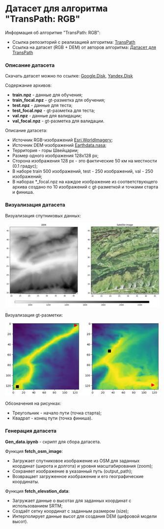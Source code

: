 # Датасет для алгоритма "TransPath: RGB"

Информация об алгоритме "TransPath: RGB":  

- Ссылка репозиторий с реализацией алгоритма: [TransPath](https://github.com/AIRI-Institute/TransPath)
- Ссылка на датасет (RGB + DEM) от авторов алгоритма: [Датасет для TransPath](https://disk.yandex.ru/d/LIMbKd4AZPEUdA)

### Описание датасета

Скачать датасет можно по ссылке: [Google.Disk](https://drive.google.com/drive/folders/13w1vhmvb4qOG7m7k2EF0VJGSw_Fjq65K), [Yandex.Disk](https://disk.yandex.ru/d/5OJ_EbvCsXu7xQ)


Содержание архивов:
- **train.npz** - данные для обучения;
- **train_focal.npz** - gt-разметка для обучения;
- **test.npz** - данные для теста;
- **test_focal.npz** - gt-разметка для теста;
- **val.npz** - данные для валидации;
- **val_focal.npz** - gt-разметка для валидации.

Описание датасета:
- Источник RGB-изображений [Esri.WorldImagery](https://www.esri.com/en-us/capabilities/imagery-remote-sensing/capabilities/content);
- Источник DEM-изображений [Earthdata.nasa](https://www.earthdata.nasa.gov/sensors/srtm);
- Территория - горы Швейцарии;
- Размер одного изображения 128х128 px;
- Сторона изображения 128 px - это фактические 50 км на местности (0.1 градус);
- В наборе train 500 изображений, test - 250 изображений, val - 250 изображений;
- В наборах *_focal.npz на каждое изображение из соответствующего архива создано по 10 изображений с gt-разметкой и точками старта и финиша.

### Визуализация датасета

Визуализация спутниковых данных: 

<img src="./img/dem-rgb.jpg" width="600">

Визуализация gt-разметки:

<img src="./img/gt.png" width="600">

Обозначения на рисунках: 
- Треугольник - начало пути (точка старта);
- Квадрат - конец пути (точка финиша).

### Генерация датасета

**Gen_data.ipynb** - скрипт для сбора датасета.

Функция **fetch_osm_image**:
- Загружает спутниковое изображение из OSM для заданных координат (широта и долгота) и уровня масштабирования (zoom);
- Сохраняет изображение в указанный путь (output_path);
- Возвращает загруженное изображение и его географические координаты.

Функция **fetch_elevation_data**:
- Загружает данные о высотах для заданных координат с использованием SRTM;
- Создаёт сетку координат с заданным размером (size);
- Интерполирует данные высот для создания DEM (цифровой модели высот).

